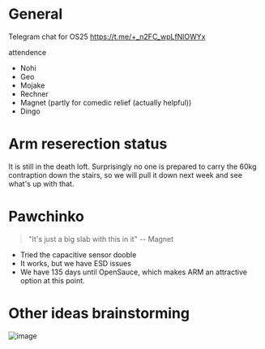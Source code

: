# General 

Telegram chat for OS25
https://t.me/+_n2FC_wpLfNlOWYx

attendence 
- Nohi
- Geo 
- Mojake
- Rechner
- Magnet (partly for comedic relief (actually helpful))
- Dingo

# Arm reserection status

It is still in the death loft.  Surprisingly no one is prepared to carry the 60kg contraption down the stairs, so we will pull it down next week and see what's up with that.

# Pawchinko 

> "It's just a big slab with this in it"
  -- Magnet

* Tried the capacitive sensor dooble
* It works, but we have ESD issues
* We have 135 days until OpenSauce, which makes ARM an attractive option at this point.

# Other ideas brainstorming

![image](https://github.com/user-attachments/assets/f5c6d7ea-50e8-4ff2-9888-7f287b6ce74a)

